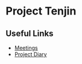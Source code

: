 # Project Tenjin

## Useful Links

- [Meetings](./documentation/meetings)
- [Project Diary](./documentation/diary)
